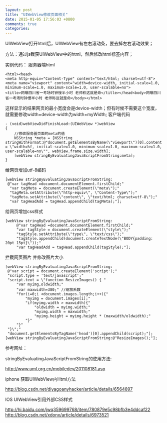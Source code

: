 ```yaml
---
layout: post
title: "UIWebView修改页面相关"
date: 2015-01-05 17:56:03 +0800
comments: true
categories: 
---
```

UIWebView打开html后，UIWebView有左右滚动条，要去掉左右滚动效果； 

方法：通过js截获UIWebView中的html，然后修改html标签内容； 

实例代码： 服务器端html

	<html><head>  
	<meta http-equiv="Content-Type" content="text/html; charset=utf-8">  
	<meta name="viewport" content="width=device-width, initial-scale=1.0, minimum-scale=1.0, maximum-scale=1.0, user-scalable=no">   
	<title>网曝四川省一考场时钟慢半小时 老师称这就是命</title></head<body>网曝四川省一考场时钟慢半小时 老师称这就是命</body></html> 
	
这样显示的结果网页的最小宽度会是device-width；但有时候不需要这个宽度，就需要修改width=device-width为width=myWidth; 
客户端代码

	- (void)webViewDidFinishLoad:(UIWebView *)webView  
	{     
	    //修改服务器页面的meta的值  
	    NSString *meta = [NSString stringWithFormat:@"document.getElementsByName(\"viewport\")[0].content = \"width=%f, initial-scale=1.0, minimum-scale=1.0, maximum-scale=1.0, user-scalable=no\"", webView.frame.size.width];  
	    [webView stringByEvaluatingJavaScriptFromString:meta];  
	}  

给网页增加utf-8编码 

	[webView stringByEvaluatingJavaScriptFromString:  
	 @"var tagHead =document.documentElement.firstChild;"  
	  "var tagMeta = document.createElement(\"meta\");"   
	  "tagMeta.setAttribute(\"http-equiv\", \"Content-Type\");"   
	  "tagMeta.setAttribute(\"content\", \"text/html; charset=utf-8\");"   
	  "var tagHeadAdd = tagHead.appendChild(tagMeta);"]; 
	  
给网页增加css样式  

	[webView stringByEvaluatingJavaScriptFromString:  
	     @"var tagHead =document.documentElement.firstChild;"  
	     "var tagStyle = document.createElement(\"style\");"   
	     "tagStyle.setAttribute(\"type\", \"text/css\");"   
	     "tagStyle.appendChild(document.createTextNode(\"BODY{padding: 20pt 15pt}\"));"  
	     "var tagHeadAdd = tagHead.appendChild(tagStyle);"];
	     
拦截网页图片  并修改图片大小  

	[webView stringByEvaluatingJavaScriptFromString:  
	 @"var script = document.createElement('script');"   
	 "script.type = 'text/javascript';"   
	 "script.text = \"function ResizeImages() { "   
	     "var myimg,oldwidth;"  
	     "var maxwidth=380;" //缩放系数   
	     "for(i=0;i <document.images.length;i++){"   
	         "myimg = document.images[i];"  
	         "if(myimg.width > maxwidth){"   
	             "oldwidth = myimg.width;"   
	             "myimg.width = maxwidth;"   
	             "myimg.height = myimg.height * (maxwidth/oldwidth);"   
	         "}"   
	     "}"   
	 "}\";"   
	 "document.getElementsByTagName('head')[0].appendChild(script);"];   
	[webView stringByEvaluatingJavaScriptFromString:@"ResizeImages();"]; 
	
参考网址： 

stringByEvaluatingJavaScriptFromString的使用方法:

<http://www.uml.org.cn/mobiledev/201108181.asp>

iphone 获取UIWebView内Html方法

<http://blog.csdn.net/diyagoanyhacker/article/details/6564897>

IOS UIWebView引用外部CSS样式

<http://hi.baidu.com/jwq359699768/item/780879e5c98bfb3e4ddcaf22>
<http://blog.csdn.net/xdonx/article/details/6973521>
